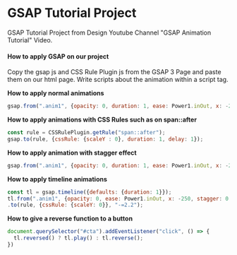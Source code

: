 # GSAP Tutorial Project
GSAP Tutorial Project from Design Youtube Channel "GSAP Animation Tutorial" Video.

#### How to apply GSAP on our project
Copy the gsap js and CSS Rule Plugin js from the GSAP 3 Page and paste them on our html page. Write scripts about the animation within a script tag.

__How to apply normal animations__
````javascript
gsap.from(".anim1", {opacity: 0, duration: 1, ease: Power1.inOut, x: -250});
````

__How to apply animations with CSS Rules such as on span::after__
````javascript
const rule = CSSRulePlugin.getRule("span::after");
gsap.to(rule, {cssRule: {scaleY : 0}, duration: 1, delay: 1});
````

__How to apply animation with stagger effect__
````javascript
gsap.from(".anim1", {opacity: 0, duration: 1, ease: Power1.inOut, x: -250, stagger: 0.6});
````

__How to apply timeline animations__
````javascript
const tl = gsap.timeline({defaults: {duration: 1}});
tl.from(".anim1", {opacity: 0, ease: Power1.inOut, x: -250, stagger: 0.6})
.to(rule, {cssRule: {scaleY: 0}}, "-=2.2");
````

__How to give a reverse function to a button__
````javascript
document.querySelector("#cta").addEventListener("click", () => {
  tl.reversed() ? tl.play() : tl.reverse();
})
````